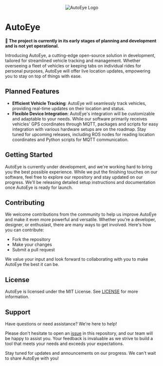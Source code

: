 <p align="center">
  <picture>
    <source media="(prefers-color-scheme: dark)" srcset="https://github.com/AV-Lab/AutoEye/assets/133870502/f323fb15-4ac1-42f7-96ba-8ea183e2302e">
    <source media="(prefers-color-scheme: light)" srcset="https://github.com/AV-Lab/AutoEye/assets/133870502/da3118d0-f84a-414c-a32f-752467f30eb5">
    <img alt="AutoEye Logo" src="https://github.com/AV-Lab/AutoEye/assets/133870502/da3118d0-f84a-414c-a32f-752467f30eb5">
  </picture>
</p>

# AutoEye

**🔴 The project is currently in its early stages of planning and development and is not yet operational.**

Introducing AutoEye, a cutting-edge open-source solution in development, tailored for streamlined vehicle tracking and management. Whether overseeing a fleet of vehicles or keeping tabs on individual rides for personal purposes, AutoEye will offer live location updates, empowering you to stay on top of things with ease.

## Planned Features
- **Efficient Vehicle Tracking**: AutoEye will seamlessly track vehicles, providing real-time updates on their location and status.
- **Flexible Device Integration**: AutoEye's integration will be customizable and adaptable to your needs. While our software primarily receives vehicles' GPS coordinates through MQTT, packages and scripts for easy integration with various hardware setups are on the roadmap. Stay tuned for upcoming releases, including ROS nodes for reading location coordinates and Python scripts for MQTT communication.

## Getting Started
AutoEye is currently under development, and we're working hard to bring you the best possible experience. While we put the finishing touches on our software, feel free to explore our repository and stay updated on our progress. We'll be releasing detailed setup instructions and documentation once AutoEye is ready for launch.

## Contributing
We welcome contributions from the community to help us improve AutoEye and make it even more powerful and versatile. Whether you're a developer, designer, or enthusiast, there are many ways to get involved. Here's how you can contribute:

- Fork the repository
- Make your changes
- Submit a pull request

We value your input and look forward to collaborating with you to make AutoEye the best it can be.

## License

AutoEye is licensed under the MIT License. See [LICENSE](LICENSE) for more information.

## Support
Have questions or need assistance? We're here to help!

Please don't hesitate to open an [issue](../../issues) in this repository, and our team will be happy to assist you. Your feedback is invaluable as we strive to build a tool that meets your needs and exceeds your expectations.

Stay tuned for updates and announcements on our progress. We can't wait to share AutoEye with you!
